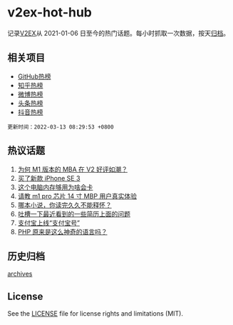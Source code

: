 # v2ex-hot-hub

 记录[V2EX](https://www.v2ex.com/)从 2021-01-06 日至今的热门话题。每小时抓取一次数据，按天[归档](archives)。
 
 ## 相关项目

- [GitHub热榜](https://github.com/lonnyzhang423/github-hot-hub)
- [知乎热榜](https://github.com/lonnyzhang423/zhihu-hot-hub)
- [微博热榜](https://github.com/lonnyzhang423/weibo-hot-hub)
- [头条热榜](https://github.com/lonnyzhang423/toutiao-hot-hub)
- [抖音热榜](https://github.com/lonnyzhang423/douyin-hot-hub)


 `更新时间：2022-03-13 08:29:53 +0800`

## 热议话题

1. [为何 M1 版本的 MBA 在 V2 好评如潮？](https://www.v2ex.com/t/839816)
1. [买了新款 iPhone SE 3](https://www.v2ex.com/t/839864)
1. [这个电脑内存够用为啥会卡](https://www.v2ex.com/t/839826)
1. [请教 m1 pro 芯片 14 寸 MBP 用户真实体验](https://www.v2ex.com/t/839813)
1. [哪本小说，你读完久久不能释怀？](https://www.v2ex.com/t/839866)
1. [吐槽一下最近看到的一些简历上面的问题](https://www.v2ex.com/t/839867)
1. [支付宝上线“支付宝号”](https://www.v2ex.com/t/839885)
1. [PHP 原来是这么神奇的语言吗？](https://www.v2ex.com/t/839895)

## 历史归档

[archives](archives)

## License

See the [LICENSE](LICENSE) file for license rights and limitations (MIT).
